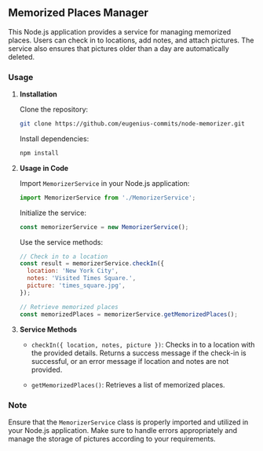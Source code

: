 ## Memorized Places Manager

This Node.js application provides a service for managing memorized places. Users can check in to locations, add notes, and attach pictures. The service also ensures that pictures older than a day are automatically deleted.

### Usage

1. **Installation**

   Clone the repository:

   ```bash
   git clone https://github.com/eugenius-commits/node-memorizer.git
   ```

   Install dependencies:

   ```bash
   npm install
   ```

2. **Usage in Code**

   Import `MemorizerService` in your Node.js application:

   ```javascript
   import MemorizerService from './MemorizerService';
   ```

   Initialize the service:

   ```javascript
   const memorizerService = new MemorizerService();
   ```

   Use the service methods:

   ```javascript
   // Check in to a location
   const result = memorizerService.checkIn({
     location: 'New York City',
     notes: 'Visited Times Square.',
     picture: 'times_square.jpg',
   });
   ```

   ```javascript
   // Retrieve memorized places
   const memorizedPlaces = memorizerService.getMemorizedPlaces();
   ```

3. **Service Methods**

   - `checkIn({ location, notes, picture })`: Checks in to a location with the provided details. Returns a success message if the check-in is successful, or an error message if location and notes are not provided.

   - `getMemorizedPlaces()`: Retrieves a list of memorized places.

### Note

Ensure that the `MemorizerService` class is properly imported and utilized in your Node.js application. Make sure to handle errors appropriately and manage the storage of pictures according to your requirements.